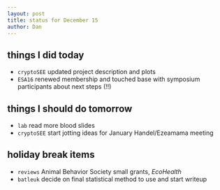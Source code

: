 ```yaml
---
layout: post
title: status for December 15
author: Dan
---
```


## things I did today

* `cryptoSEE` updated project description and plots
* `ESA16` renewed membership and touched base with symposium participants about next steps (!!)

## things I should do tomorrow

* `lab` read more blood slides
* `cryptoSEE` start jotting ideas for January Handel/Ezeamama meeting

## holiday break items 
* `reviews` Animal Behavior Society small grants, *EcoHealth*
* `batleuk` decide on final statistical method to use and start writeup

<i class='fa fa-code' style='color:pink'> </i>

